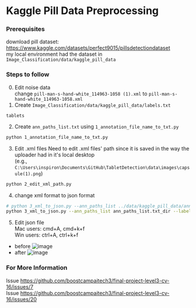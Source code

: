 # Kaggle Pill Data Preprocessing
### Prerequisites
download pill dataset: https://www.kaggle.com/datasets/perfect9015/pillsdetectiondataset</br>
my local environment had the dataset in `Image_Classification/data/kaggle_pill_data`

### Steps to follow
0. Edit noise data</br>
change `pill-man-s-hand-white_114963-1058 (1).xml` to `pill-man-s-hand-white_114963-1058.xml`
1. Create `Image_Classification/data/kaggle_pill_data/labels.txt`
```text
tablets
```
2. Create `ann_paths_list.txt` using `1_annotation_file_name_to_txt.py`
```bash
python 1_annotation_file_name_to_txt.py
```
3. Edit .xml files
Need to edit .xml files' path since it is saved in the way the uploader had in it's local desktop </br>
(e.g., `C:\Users\inspiron\Documents\GitHub\TabletDetection\data\images\capsule(1).png`)
```bash
python 2_edit_xml_path.py
```
4. change xml format to json format
```bash
# python 3_xml_to_json.py --ann_paths_list ../data/kaggle_pill_data/ann_paths_list.txt --labels ../data/kaggle_pill_data/labels.txt --output ../data/kaggle_pill_data/train.json
python 3_xml_to_json.py --ann_paths_list ann_paths_list.txt_dir --labels labels.txt_dir --output train.json_dir
```
5. Edit json file </br>
Mac users: cmd+A, cmd+k+f </br>
Win users: ctrl+A, ctrl+k+f </br>
- before
![image](https://user-images.githubusercontent.com/73840274/168699711-8cc96061-bea1-4675-b85e-20d7e00fb22b.png)
- after
![image](https://user-images.githubusercontent.com/73840274/168699729-0ead6849-c2a6-4e9d-a6e5-7c6e49033851.png)

### For More Information
Issue https://github.com/boostcampaitech3/final-project-level3-cv-16/issues/7</br>
Issue https://github.com/boostcampaitech3/final-project-level3-cv-16/issues/20
